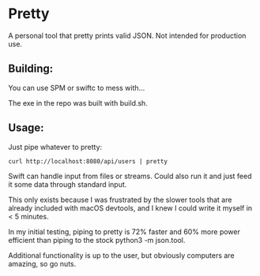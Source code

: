 # Pretty

A personal tool that pretty prints valid JSON. Not intended for production use.

## Building: 
You can use SPM or swiftc to mess with...

The exe in the repo was built with build.sh.

## Usage: 
Just pipe whatever to pretty:

```
curl http://localhost:8080/api/users | pretty
```

Swift can handle input from files or streams.
Could also run it and just feed it some data through standard input.

This only exists because I was frustrated by the slower tools that are already 
included with macOS devtools, and I knew I could write it myself in < 5 minutes.

In my initial testing, piping to pretty is 72% faster and 60% more power efficient than
piping to the stock python3 -m json.tool.

Additional functionality is up to the user, but obviously computers are amazing, so go nuts.